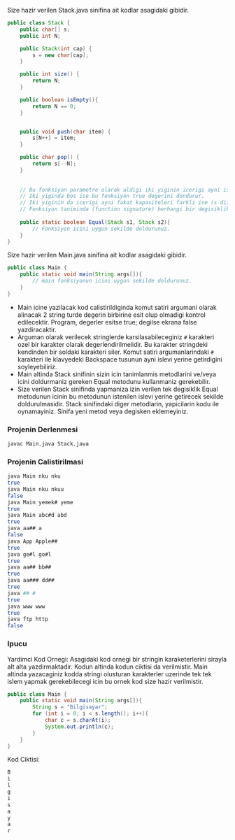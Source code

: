 Size hazir verilen Stack.java sinifina ait kodlar asagidaki gibidir.

```java
public class Stack {
    public char[] s;
    public int N;

    public Stack(int cap) {
        s = new char[cap];
    }

    public int size() {
        return N;
    }

    public boolean isEmpty(){
        return N == 0;
    }


    public void push(char item) {
        s[N++] = item;
    }

    public char pop() {
        return s[--N];
    }
    
    
    // Bu fonksiyon parametre olarak aldigi iki yiginin icerigi ayni ise true aksi halde false degerini dondurur.
    // Iki yiginda bos ise bu fonksiyon true degerini dondurur.
    // Iki yiginin da icerigi ayni fakat kapasiteleri farkli ise (s dizisinin eleman sayilari farkli ise) fonksiyon true degerini dondurur.
    // Fonksiyon taniminda (function signature) herhangi bir degisiklik yapmayiniz.
    
    public static boolean Equal(Stack s1, Stack s2){
        // Fonksiyon icini uygun sekilde doldurunuz.
    }
}
```

Size hazir verilen Main.java sinifina ait kodlar asagidaki gibidir.


```java
public class Main {
    public static void main(String args[]){
        // main fonksiyonun icini uygun sekilde doldurunuz.
    }
}
```

* Main icine yazilacak kod calistirildiginda komut satiri argumani olarak alinacak 2 string turde degerin birbirine esit olup olmadigi kontrol edilecektir. Program, degerler esitse true; degilse ekrana false yazdiracaktir.
* Arguman olarak verilecek stringlerde karsilasabileceginiz `#` karakteri ozel bir karakter olarak degerlendirilmelidir. Bu karakter stringdeki kendinden bir soldaki karakteri siler. Komut satiri argumanlarindaki `#` karakteri ile klavyedeki Backspace tusunun ayni islevi yerine getirdigini soyleyebiliriz.
* Main altinda Stack sinifinin sizin icin tanimlanmis metodlarini ve/veya icini doldurmaniz gereken Equal metodunu kullanmaniz gerekebilir.
* Size verilen Stack sinifinda yapmaniza izin verilen tek degisiklik Equal metodunun icinin bu metodunun istenilen islevi yerine getirecek sekilde doldurulmasidir. Stack sinifindaki diger metodlarin, yapicilarin kodu ile oynamayiniz. Sinifa yeni metod veya degisken eklemeyiniz.

### Projenin Derlenmesi

```bash
javac Main.java Stack.java
```

### Projenin Calistirilmasi

```bash
java Main nku nku
true
java Main nku nkuu
false
java Main yemek# yeme
true
java Main abc#d abd
true
java aa## a
false
java App Apple##
true
java ge#l go#l
true
java aa## bb##
true
java aa### dd##
true
java ## #
true
java www www
true
java ftp http
false
```

### Ipucu

Yardimci Kod Ornegi: Asagidaki kod ornegi bir stringin karaketerlerini sirayla alt alta yazdirmaktadir. Kodun altinda kodun ciktisi da verilmistir.
Main altinda yazacaginiz kodda stringi olusturan karakterler uzerinde tek tek islem yapmak gerekebilecegi icin bu ornek kod size hazir verilmistir.

```java
public class Main {
    public static void main(String args[]){
        String s = "Bilgisayar";
        for (int i = 0; i < s.length(); i++){
            char c = s.charAt(i);
            System.out.println(c);
        }
    }
}
```

Kod Ciktisi:

```bash
B
i
l
g
i
s
a
y
a
r
```
